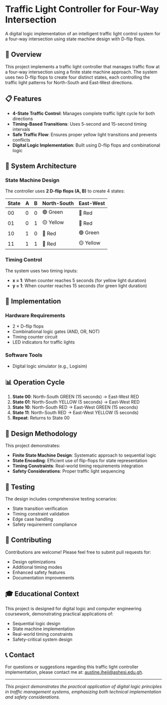 # Traffic Light Controller for Four-Way Intersection

A digital logic implementation of an intelligent traffic light control system for a four-way intersection using state machine design with D-flip flops.

## 🚦 Overview

This project implements a traffic light controller that manages traffic flow at a four-way intersection using a finite state machine approach. The system uses two D-flip flops to create four distinct states, each controlling the traffic light patterns for North-South and East-West directions.

## 📋 Features

- **4-State Traffic Control**: Manages complete traffic light cycle for both directions
- **Timing-Based Transitions**: Uses 5-second and 15-second timing intervals
- **Safe Traffic Flow**: Ensures proper yellow light transitions and prevents conflicts
- **Digital Logic Implementation**: Built using D-flip flops and combinational logic

## 🔧 System Architecture

### State Machine Design

The controller uses **2 D-flip flops (A, B)** to create 4 states:

| State | A | B | North-South | East-West |
|-------|---|---|-------------|-----------|
| 00    | 0 | 0 | 🟢 Green    | 🔴 Red    |
| 01    | 0 | 1 | 🟡 Yellow   | 🔴 Red    |
| 10    | 1 | 0 | 🔴 Red      | 🟢 Green  |
| 11    | 1 | 1 | 🔴 Red      | 🟡 Yellow |

### Timing Control

The system uses two timing inputs:
- **x = 1**: When counter reaches 5 seconds (for yellow light duration)
- **y = 1**: When counter reaches 15 seconds (for green light duration)

## 🚀 Implementation

### Hardware Requirements
- 2 × D-flip flops
- Combinational logic gates (AND, OR, NOT)
- Timing counter circuit
- LED indicators for traffic lights

### Software Tools
- Digital logic simulator (e.g., Logisim)

## 📊 Operation Cycle

1. **State 00**: North-South GREEN (15 seconds) → East-West RED
2. **State 01**: North-South YELLOW (5 seconds) → East-West RED
3. **State 10**: North-South RED → East-West GREEN (15 seconds)
4. **State 11**: North-South RED → East-West YELLOW (5 seconds)
5. **Repeat**: Returns to State 00

## 🔬 Design Methodology

This project demonstrates:
- **Finite State Machine Design**: Systematic approach to sequential logic
- **State Encoding**: Efficient use of flip-flops for state representation
- **Timing Constraints**: Real-world timing requirements integration
- **Safety Considerations**: Proper traffic light sequencing

## 🧪 Testing

The design includes comprehensive testing scenarios:
- State transition verification
- Timing constraint validation
- Edge case handling
- Safety requirement compliance

## 🤝 Contributing

Contributions are welcome! Please feel free to submit pull requests for:
- Design optimizations
- Additional timing modes
- Enhanced safety features
- Documentation improvements

## 🎓 Educational Context

This project is designed for digital logic and computer engineering coursework, demonstrating practical applications of:
- Sequential logic design
- State machine implementation
- Real-world timing constraints
- Safety-critical system design

## 📞 Contact

For questions or suggestions regarding this traffic light controller implementation, please contact me at: austine.iheji@ashesi.edu.gh.

---

*This project demonstrates the practical application of digital logic principles in traffic management systems, emphasizing both technical implementation and safety considerations.*
